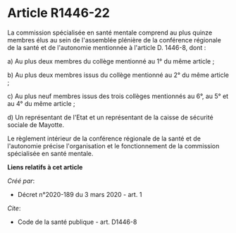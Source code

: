 # Article R1446-22

La commission spécialisée en santé mentale comprend au plus quinze membres élus au sein de l'assemblée plénière de la
conférence régionale de la santé et de l'autonomie mentionnée à l'article D. 1446-8, dont : 

a) Au plus deux membres du collège mentionné au 1° du même article ; 

b) Au plus deux membres issus du collège mentionné au 2° du même article ; 

c) Au plus neuf membres issus des trois collèges mentionnés au 6°, au 5° et au 4° du même article ; 

d) Un représentant de l'Etat et un représentant de la caisse de sécurité sociale de Mayotte. 

Le règlement intérieur de la conférence régionale de la santé et de l'autonomie précise l'organisation et le fonctionnement
de la commission spécialisée en santé mentale.

**Liens relatifs à cet article**

_Créé par_:

  - Décret n°2020-189 du 3 mars 2020 - art. 1

_Cite_:

  - Code de la santé publique - art. D1446-8
